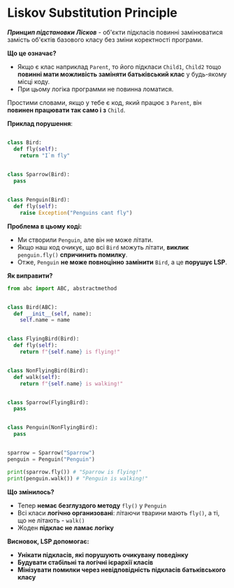 # Liskov Substitution Principle

***Принцип підстановки Лісков*** - об'єкти підкласів повинні замінюватися замість об'єктів базового класу без зміни коректності програми.

**Що це означає?**

- Якщо є клас наприклад `Parent`, то його підкласи `Child1`, `Child2` тощо **повинні мати можливість заміняти батьківський клас** у будь-якому місці коду.
- При цьому логіка программи не повинна ломатися.

Простими словами, якщо у тебе є код, який працює з `Parent`, він **повинен працювати так само і з** `Child`.

**Приклад порушення**:

```python

class Bird:
  def fly(self):
    return "I`m fly"
  

class Sparrow(Bird):
  pass 


class Penguin(Bird):
  def fly(self):
    raise Exception("Penguins cant fly")
```
**Проблема в цьому коді:**

- Ми створили `Penguin`, але він не може літати.
- Якщо наш код очикує, що всі `Bird` можуть літати, **виклик** `penguin.fly()` **спричинить помилку**.
- Отже, `Penguin` **не може повноцінно замінити** `Bird`, а це **порушує LSP**.

**Як виправити?**

```python
from abc import ABC, abstractmethod


class Bird(ABC):
  def __init__(self, name):
    self.name = name


class FlyingBird(Bird):
  def fly(self):
    return f"{self.name} is flying!"


class NonFlyingBird(Bird):
  def walk(self):
    return f"{self.name} is walking!"


class Sparrow(FlyingBird):
  pass 


class Penguin(NonFlyingBird):
  pass


sparrow = Sparrow("Sparrow")
penguin = Penguin("Penguin")

print(sparrow.fly()) # "Sparrow is flying!"
print(penguin.walk()) # "Penguin is walking!"
```

**Що змінилось?**

- Тепер **немає безглуздого методу** `fly()` у `Penguin`
- Всі класи **логічно организовані**: літаючи тварини мають `fly()`, а ті, що не літають - `walk()`
- Жоден **підклас не ламає логіку**

**Висновок, LSP допомогає:**

- **Унікати підкласів, які порушують очикувану поведінку**
- **Будувати стабільні та логічні ієрархії класів**
- **Мінізувати помилки через невідповідність підкласів батьківського класу**


